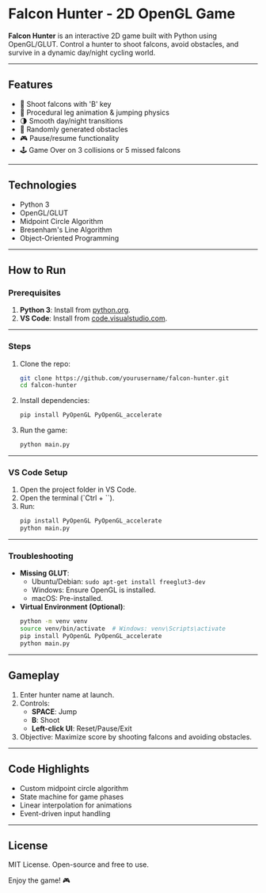 # Falcon Hunter - 2D OpenGL Game

**Falcon Hunter** is an interactive 2D game built with Python using OpenGL/GLUT. Control a hunter to shoot falcons, avoid obstacles, and survive in a dynamic day/night cycling world.

---

## Features
- 🎯 Shoot falcons with 'B' key
- 🦘 Procedural leg animation & jumping physics
- 🌗 Smooth day/night transitions
- 🚧 Randomly generated obstacles
- 🎮 Pause/resume functionality
- 🕹️ Game Over on 3 collisions or 5 missed falcons

---

## Technologies
- Python 3
- OpenGL/GLUT
- Midpoint Circle Algorithm
- Bresenham's Line Algorithm
- Object-Oriented Programming

---

## How to Run

### Prerequisites
1. **Python 3**: Install from [python.org](https://www.python.org/).
2. **VS Code**: Install from [code.visualstudio.com](https://code.visualstudio.com/).

---

### Steps
1. Clone the repo:
   ```bash
   git clone https://github.com/yourusername/falcon-hunter.git
   cd falcon-hunter
   ```
2. Install dependencies:
   ```bash
   pip install PyOpenGL PyOpenGL_accelerate
   ```
3. Run the game:
   ```bash
   python main.py
   ```

---

### VS Code Setup
1. Open the project folder in VS Code.
2. Open the terminal (`Ctrl + ``).
3. Run:
   ```bash
   pip install PyOpenGL PyOpenGL_accelerate
   python main.py
   ```

---

### Troubleshooting
- **Missing GLUT**:
  - Ubuntu/Debian: `sudo apt-get install freeglut3-dev`
  - Windows: Ensure OpenGL is installed.
  - macOS: Pre-installed.
- **Virtual Environment (Optional)**:
  ```bash
  python -m venv venv
  source venv/bin/activate  # Windows: venv\Scripts\activate
  pip install PyOpenGL PyOpenGL_accelerate
  python main.py
  ```

---

## Gameplay
1. Enter hunter name at launch.
2. Controls:
   - **SPACE**: Jump
   - **B**: Shoot
   - **Left-click UI**: Reset/Pause/Exit
3. Objective: Maximize score by shooting falcons and avoiding obstacles.

---

## Code Highlights
- Custom midpoint circle algorithm
- State machine for game phases
- Linear interpolation for animations
- Event-driven input handling

---

## License
MIT License. Open-source and free to use.

Enjoy the game! 🎮
```
